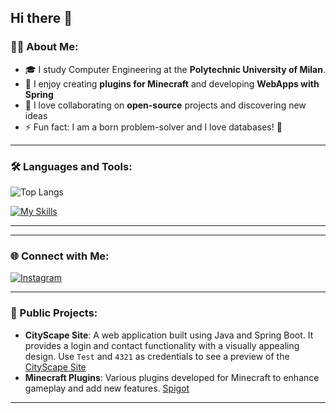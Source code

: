 ## Hi there 👋
### 👨‍💻 About Me:
- 🎓 I study Computer Engineering at the **Polytechnic University of Milan**.
- 🔧 I enjoy creating **plugins for Minecraft** and developing **WebApps with Spring**
- 👥 I love collaborating on **open-source** projects and discovering new ideas
- ⚡ Fun fact: I am a born problem-solver and I love databases! 🧩

---

### 🛠️ Languages and Tools:
![Top Langs](https://github-readme-stats.vercel.app/api/top-langs/?username=GGNado&layout=compact&theme=radical)  

    
[![My Skills](https://skillicons.dev/icons?i=java,c,cpp,python,mysql,angular,html,css,arduino,maven,idea,clion,pycharm,sublime,linux,apple)](https://skillicons.dev)  

---
<!--
### 📈 GitHub Stats:
<!-- Trovi più opzioni per personalizzare il tema delle statistiche qui: https://github.com/anuraghazra/github-readme-stats -->
<!-- ![GitHub Streak](https://github-readme-streak-stats.herokuapp.com/?user=GGNado&theme=radical)  

    
![GitHub stats](https://github-readme-stats.vercel.app/api?username=GGNado&show_icons=true&theme=radical)
-->
---

### 🌐 Connect with Me:
<!--
[![LinkedIn](https://img.shields.io/badge/LinkedIn-0A66C2?style=for-the-badge&logo=linkedin&logoColor=white)](https://www.linkedin.com/in/tuo-profilo)
[![Twitter](https://img.shields.io/badge/Twitter-1DA1F2?style=for-the-badge&logo=twitter&logoColor=white)](https://twitter.com/tuo-profilo)
[![Website](https://img.shields.io/badge/Portfolio-FF5722?style=for-the-badge&logo=web&logoColor=white)](https://tuo-sito.com)
-->

[![Instagram](https://img.shields.io/badge/Instagram-E4405F?style=for-the-badge&logo=instagram&logoColor=white)](https://www.instagram.com/just.luii_/)

---

### 🌟 Public Projects:
- **CityScape Site**: A web application built using Java and Spring Boot. It provides a login and contact functionality with a visually appealing design. Use `Test` and `4321` as credentials to see a preview of the [CityScape Site](http://cityscape.vpsgh.it:8080)
- **Minecraft Plugins**: Various plugins developed for Minecraft to enhance gameplay and add new features. [Spigot](https://www.spigotmc.org/members/ggpernado.1498846/)

---
